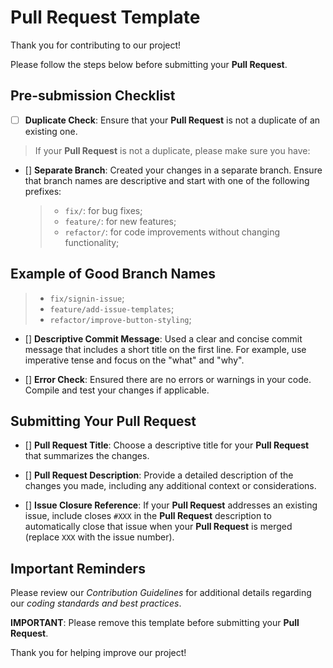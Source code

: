# Pull Request Template

Thank you for contributing to our project!

Please follow the steps below before
submitting your **Pull Request**.

## Pre-submission Checklist

- [ ] **Duplicate Check**: Ensure that your **Pull Request**
  is not a duplicate of an existing one.

> If your **Pull Request** is not a duplicate, please make sure you have:

- [] **Separate Branch**: Created your changes in a separate branch.
  Ensure that branch names are descriptive
  and start with one of the following prefixes:

  > - `fix/`: for bug fixes;
  > - `feature/`: for new features;
  > - `refactor/`: for code improvements without changing functionality;

## Example of Good Branch Names

> - `fix/signin-issue`;
> - `feature/add-issue-templates`;
> - `refactor/improve-button-styling`;

- [] **Descriptive Commit Message**: Used a clear and concise commit
  message that includes a short title on the first line.
  For example, use imperative tense and focus on the "what" and "why".

- [] **Error Check**: Ensured there are no errors or warnings in your code.
  Compile and test your changes if applicable.

## Submitting Your Pull Request

- [] **Pull Request Title**: Choose a descriptive title for your
  **Pull Request** that summarizes the changes.

- [] **Pull Request Description**: Provide a detailed description
  of the changes you made, including any additional context or considerations.

- [] **Issue Closure Reference**: If your **Pull Request** addresses an
  existing issue, include closes `#XXX` in the **Pull Request** description
  to automatically close that issue when your **Pull Request** is merged
  (replace `XXX` with the issue number).

## Important Reminders

Please review our *Contribution Guidelines* for additional details
regarding our *coding standards and best practices*.

**IMPORTANT**: Please remove this template
before submitting your **Pull Request**.

Thank you for helping improve our project!
